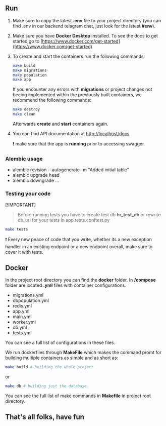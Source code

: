 ## Run

1. Make sure to copy the latest **.env** file to your project directory (you can find .env in our backend telagram chat, just look for the latest **#env**).

2. Make sure you have **Docker Desktop** installed. To see the docs to get started go to [https://www.docker.com/get-started](https://www.docker.com/get-started)

3. To create and start the containers run the following commands:

    ``` bash
    make build
    make migrations
    make population
    make app
    ```

    If you encounter any errors with **migrations** or project changes not beeing implemented within the previously built containers, we recommend the following commands:

    ``` bash
    make destroy
    make clean
    ```

    Afterwards **create** and **start** containers again.

4. You can find API documentation at <http://localhost/docs>

    :exclamation: make sure that the app is **running** prior to accessing swagger

### **Alembic usage**

- alembic revision --autogenerate -m "Added initial table"
- alembic upgrade head
- alembic downgrade ...


### **Testing your code**

[!IMPORTANT]
> Before running tests you have to create test db **hr_test_db** or rewrite db_url for your tests in app.tests.conftest.py

```bash
make tests
```

:exclamation: Every new peace of code that you write, whether its a new exception handler in an existing endpoint or a new endpoint overall, make sure to cover it with tests.

## Docker

In the project root directory you can find the **docker** folder. In **/compose** folder are located **.yml** files with container configurations.

- migrations.yml
- dbpopulation.yml
- redis.yml
- app.yml
- main.yml
- worker.yml
- db.yml
- tests.yml

You can see a full list of configurations in these files.

We run dockerfiles through **MakeFile** which makes the command promt for building multiple containers as simple and as short as:

```bash
make build # building the whole project
```

or

```bash
make db # building just the database
```

You can see the full list of make commands in **Makefile** in project root directory.

## That's all folks, have fun
